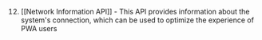 12. [[Network Information API]] - This API provides information about the system's connection, which can be used to optimize the experience of PWA users